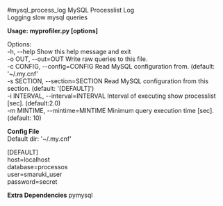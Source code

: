 #mysql_process_log
MySQL Processlist Log<br>
Logging slow mysql queries<br>

**Usage: myprofiler.py [options]** <br>

Options:<br>
-h, --help            					Show this help message and exit<br>
-o OUT, --out=OUT     					Write raw queries to this file.<br>
-c CONFIG, --config=CONFIG  			Read MySQL configuration from. (default: '~/.my.cnf'<br>
-s SECTION, --section=SECTION  			Read MySQL configuration from this section. (default: '[DEFAULT]')<br>
-i INTERVAL, --interval=INTERVAL 		Interval of executing show processlist [sec]. (default:2.0)<br>
-m MINTIME, --mintime=MINTIME  			Minimum query execution time [sec]. (default: 10)<br>


**Config File** <br>
Default dir: '~/.my.cnf'<br>

[DEFAULT]<br>
host=localhost<br>
database=processos<br>
user=smaruki_user<br>
password=secret<br>

**Extra Dependencies**
pymysql